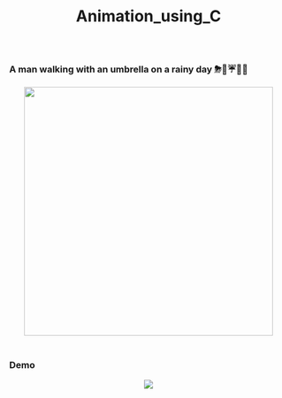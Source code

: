 # <p align="center">Animation_using_C</p>
</br><h3 align= "left">A man walking with an umbrella on a rainy day ⛈🌈☔🚶‍♂️</h3> 
<p align="center"><img src="https://media.giphy.com/media/MS0az8du4jir6/giphy.gif" width="450px" /></p>


### </br>Demo

<p align="center"><img src="https://user-images.githubusercontent.com/53649201/95580868-af088080-0a55-11eb-8fa8-b4873ed931f6.gif"></p>






